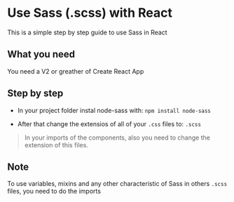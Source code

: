 # Use Sass (.scss) with React
This is a simple step by step guide to use Sass in React

## What you need
You need a V2 or greather of Create React App

## Step by step
- In your project folder instal node-sass with: `npm install node-sass`

- After that change the extensios of all of your `.css` files to: `.scss`

> In your imports of the components, also you need to change the
> extension of this files.

## Note
To use variables, mixins and any other characteristic of Sass in others `.scss` files, you need to do the imports